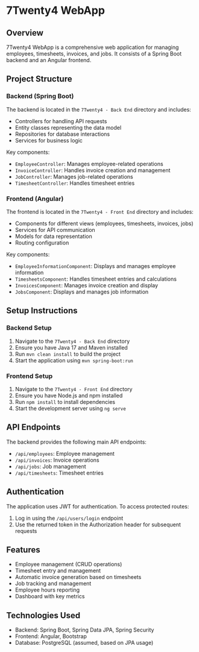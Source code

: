 # 7Twenty4 WebApp

## Overview
7Twenty4 WebApp is a comprehensive web application for managing employees, timesheets, invoices, and jobs. It consists of a Spring Boot backend and an Angular frontend.

## Project Structure

### Backend (Spring Boot)
The backend is located in the `7Twenty4 - Back End` directory and includes:
- Controllers for handling API requests
- Entity classes representing the data model
- Repositories for database interactions
- Services for business logic

Key components:
- `EmployeeController`: Manages employee-related operations
- `InvoiceController`: Handles invoice creation and management
- `JobController`: Manages job-related operations
- `TimesheetController`: Handles timesheet entries

### Frontend (Angular)
The frontend is located in the `7Twenty4 - Front End` directory and includes:
- Components for different views (employees, timesheets, invoices, jobs)
- Services for API communication
- Models for data representation
- Routing configuration

Key components:
- `EmployeeInformationComponent`: Displays and manages employee information
- `TimesheetsComponent`: Handles timesheet entries and calculations
- `InvoicesComponent`: Manages invoice creation and display
- `JobsComponent`: Displays and manages job information

## Setup Instructions

### Backend Setup
1. Navigate to the `7Twenty4 - Back End` directory
2. Ensure you have Java 17 and Maven installed
3. Run `mvn clean install` to build the project
4. Start the application using `mvn spring-boot:run`

### Frontend Setup
1. Navigate to the `7Twenty4 - Front End` directory
2. Ensure you have Node.js and npm installed
3. Run `npm install` to install dependencies
4. Start the development server using `ng serve`

## API Endpoints

The backend provides the following main API endpoints:
- `/api/employees`: Employee management
- `/api/invoices`: Invoice operations
- `/api/jobs`: Job management
- `/api/timesheets`: Timesheet entries

## Authentication

The application uses JWT for authentication. To access protected routes:
1. Log in using the `/api/users/login` endpoint
2. Use the returned token in the Authorization header for subsequent requests

## Features

- Employee management (CRUD operations)
- Timesheet entry and management
- Automatic invoice generation based on timesheets
- Job tracking and management
- Employee hours reporting
- Dashboard with key metrics

## Technologies Used

- Backend: Spring Boot, Spring Data JPA, Spring Security
- Frontend: Angular, Bootstrap
- Database: PostgreSQL (assumed, based on JPA usage)
